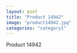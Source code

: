 ```yaml
---
layout: post
title: "Product 14942"
image: "product14942.jpg"
categories: "category1"
---
```

Product 14942
